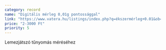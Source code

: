 ```yaml
---
category: record
name: "Digitális mérleg 0,01g pontossággal"
link: "https://www.vatera.hu/listings/index.php?q=ékszermérleg+0.01&ob=2&obd=1"
price: "2-3000 Ft"
priority: 5
---
```

Lemezjátszó tűnyomás méréséhez